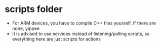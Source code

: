# scripts folder
- For ARM devices, you have to compile C++ files yourself. If there are none, yippee
- It is advised to use services instead of listening/polling scripts, so everything here are just scripts for actions

